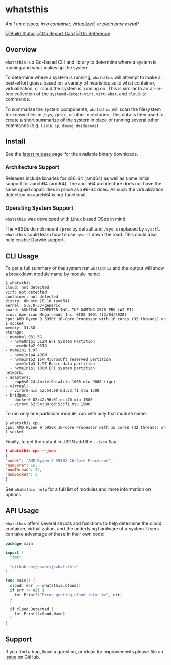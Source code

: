 # whatsthis

*Am I on a cloud, in a container, virtualized, or plain bare metal?*

[![Build Status](https://travis-ci.org/powersj/whatsthis.svg?branch=master)](https://travis-ci.org/powersj/whatsthis/) [![Go Report Card](https://goreportcard.com/badge/github.com/powersj/whatsthis)](https://goreportcard.com/report/github.com/powersj/whatsthis) [![Go Reference](https://pkg.go.dev/badge/github.com/powersj/whatsthis.svg)](https://pkg.go.dev/github.com/powersj/whatsthis)

## Overview

`whatsthis` is a Go-based CLI and library to determine where a system is
running and what makes up the system.

To determine where a system is running, `whatsthis` will attempt to make a
best-effort guess based on a variety of heuristics as to what container,
virtualization, or cloud the system is running on. This is similar to an
all-in-one collection of the `systemd-detect-virt`, `virt-what`, and `cloud-id`
commands.

To summarize the system components, `whatsthis` will scan the filesystem for
known files in `/sys`, `/proc`, or other directories. This data is then used to
create a short summarize of the system in place of running several other
commands (e.g. `lsblk`, `ip`, `dmesg`, `dmidecode`)

## Install

See the [latest release](https://github.com/powersj/whatsthis/releases/latest)
page for the available binary downloads.

### Architecture Support

Releases include binaries for x86-64 (amd64) as well as some initial support
for aarch64 (arm64). The aarch64 architecture does not have the same cpuid
capabilities in place as x86-64 does. As such the virtualization detection
on aarch64 is not functional.

### Operating System Support

`whatsthis` was developed with Linux based OSes in mind.

The *BSDs do not mount `/proc` by default and `/sys` is replaced by `sysctl`.
`whatsthis` could learn how to use `sysctl` down the road. This could also help
enable Darwin support.

## CLI Usage

To get a full summary of the system run `whatsthis` and the output will show
a breakdown module name by module name:

```text
$ whatsthis
cloud: not detected
virt: not detected
container: not detected
distro: Ubuntu 20.10 (amd64)
kernel: 5.8.0-33-generic
board: ASUSTeK COMPUTER INC. TUF GAMING X570-PRO (WI-FI)
bios: American Megatrends Inc. BIOS 3001 (12/04/2020)
cpu: AMD Ryzen 9 5950X 16-Core Processor with 16 cores (32 threads) on 1 socket
memory: 31.3G
storage:
- nvme0n1 931.5G
  - nvme0n1p1 512M EFI System Partition
  - nvme0n1p2 931G
- nvme1n1 1.9T
  - nvme1n1p4 498M
  - nvme1n1p2 16M Microsoft reserved partition
  - nvme1n1p3 1.9T Basic data partition
  - nvme1n1p1 100M EFI system partition
network:
- adapters:
  - enp6s0 24:4b:fe:9a:a4:fa 1000 mtu 9000 (igc)
- virtual:
  - virbr0-nic 52:54:00:6d:53:f1 mtu 1500
- bridges:
  - docker0 02:42:96:01:ec:70 mtu 1500
  - virbr0 52:54:00:6d:53:f1 mtu 1500
```

To run only one particular module, run with only that module name:

```text
$ whatsthis cpu
cpu: AMD Ryzen 9 5950X 16-Core Processor with 16 cores (32 threads) on 1 socket
```

Finally, to get the output in JSON add the `--json` flag:

```json
$ whatsthis cpu --json
{
"model": "AMD Ryzen 9 5950X 16-Core Processor",
"numCore": 16,
"numThread": 32,
"numSocket": 1
}
```

See `whatsthis help` for a full list of modules and more information on
options.

## API Usage

`whatsthis` offers several structs and functions to help determine the cloud,
container, virtualization, and the underlying hardware of a system. Users can
take advantage of these in their own code:

```go
package main

import (
  "fmt"

  "github.com/powersj/whatsthis"
)

func main() {
  cloud, err := whatsthis.Cloud()
  if err != nil {
    fmt.Printf("Error getting cloud info: %v", err)
  }

  if cloud.Detected {
    fmt.Printf(cloud.Name)
  }
}
```

## Support

If you find a bug, have a question, or ideas for improvements please file an
[issue](https://github.com/powersj/whatsthis/issues/new) on GitHub.
